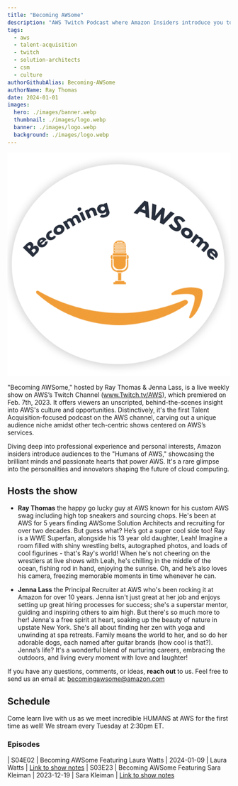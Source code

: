 ```yaml
---
title: "Becoming AWSome"
description: "AWS Twitch Podcast where Amazon Insiders introduce you to The Humans of AWS" 
tags:
  - aws
  - talent-acquisition
  - twitch
  - solution-architects
  - csm
  - culture
authorGithubAlias: Becoming-AWSome
authorName: Ray Thomas
date: 2024-01-01
images:
  hero: ./images/banner.webp
  thumbnail: ./images/logo.webp
  banner: ./images/logo.webp
  background: ./images/logo.webp
---
```

![Becoming AWSome](images/V1b.png)



"Becoming AWSome," hosted by Ray Thomas & Jenna Lass, is a live weekly show on AWS’s Twitch Channel (www.Twitch.tv/AWS), which premiered on Feb. 7th, 2023. It offers viewers an unscripted, behind-the-scenes insight into AWS's culture and opportunities. Distinctively, it's the first Talent Acquisition-focused podcast on the AWS channel, carving out a unique audience niche amidst other tech-centric shows centered on AWS’s services.

Diving deep into professional experience and personal interests, Amazon insiders introduce audiences to the "Humans of AWS," showcasing the brilliant minds and passionate hearts that power AWS. It's a rare glimpse into the personalities and innovators shaping the future of cloud computing. 

## Hosts the show

- **Ray Thomas** the happy go lucky guy at AWS known for his custom AWS swag including high top sneakers and sourcing chops. He's been at AWS for 5 years finding AWSome Solution Architects and recruiting for over two decades. But guess what? He’s got a super cool side too! Ray is a WWE Superfan, alongside his 13 year old daughter, Leah! Imagine a room filled with shiny wrestling belts, autographed photos, and loads of cool figurines - that's Ray's world! When he's not cheering on the wrestlers at live shows with Leah, he's chilling in the middle of the ocean, fishing rod in hand, enjoying the sunrise. Oh, and he’s also loves his camera, freezing memorable moments in time whenever he can. 



- **Jenna Lass** the Principal Recruiter at AWS who's been rocking it at Amazon for over 10 years. Jenna isn't just great at her job and enjoys setting up great hiring processes for success; she's a superstar mentor, guiding and inspiring others to aim high. But there's so much more to her! Jenna's a free spirit at heart, soaking up the beauty of nature in upstate New York. She's all about finding her zen with yoga and unwinding at spa retreats. Family means the world to her, and so do her adorable dogs, each named after guitar brands (how cool is that?). Jenna’s life? It's a wonderful blend of nurturing careers, embracing the outdoors, and living every moment with love and laughter!

If you have any questions, comments, or ideas, **reach out** to us. Feel free to send us an email at: [becomingawsome@amazon.com](mailto:BecomingAWSome@amazon.com)

## Schedule

Come learn live with us as we meet incredible HUMANS at AWS for the first time as well! We stream every Tuesday at 2:30pm ET.

### Episodes


| S04E02 | Becoming AWSome Featuring Laura Watts | 2024-01-09  | Laura Watts | [Link to show notes](livestreams/becoming-awsome/)
| S03E23 | Becoming AWSome Featuring Sara Kleiman | 2023-12-19  | Sara Kleiman | [Link to show notes](livestreams/becoming-awsome/)

